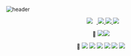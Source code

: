 ![header](https://capsule-render.vercel.app/api?type=waving&color=auto&height=300&section=header&text=Welcome!%20&fontSize=90&animation=fadeIn&fontAlignY=38&desc=LeeYunseol's%20GitHub%20Profile%20!&descAlignY=51&descAlign=62)

<p align='center'>
    <a href="">
        <img 
             src="https://img.shields.io/badge/CV-black?&logo=Sketch#F7B500&logoColor=white&link="
                                   style="height : auto; margin-left : 10px; margin-right : 10px;"/>
    </a>
    <a href=''>
        <img src='https://img.shields.io/badge/My Paper-yellow?&logo=Paddy-Power#004833&link='/>
    </a>
    <a href='https://blog.naver.com/hyunjea414/'>
        <img
             src='http://img.shields.io/badge/-Blog-black?&logo=Blogger#E20074&link=https://blog.naver.com/hyunjea414/'/>
    </a>
    <a href='mailto:hyunjea414@gmail.com'>
        <img src='https://img.shields.io/badge/Gmail-d14836?&logo=Gmail&logoColor=white&link=mailto:hyunjea414@gmail.com'/>
    </a>

</p>

<p align='center'>
🥇  <img src="https://img.shields.io/badge/Python-3776AB?style={style}&logo=Python&logoColor=white"/><img src="https://img.shields.io/badge/PyTorch-EE4C2C?style={style}&logo=PyTorch&logoColor=white"/></a>   
</p>
<p align='center'>
🥈  <img src="https://img.shields.io/badge/C++-00599C?style={style}&logo="C++"&logoColor=white"/>
<img src="https://img.shields.io/badge/ROS-22314E?style={style}&logo=ROS&logoColor=white"/></a>
<img src="https://img.shields.io/badge/PostgreSQL-336791?style={style}&logo=PostgreSQL&logoColor=white"/></a></a>
<img src="https://img.shields.io/badge/Qgis-589632?&logo=Qgis&logoColor=white"/></a>
<img src="https://img.shields.io/badge/Jetson Nano-76B900?&logo=NVIDIA&logoColor=white"/></a>
<img src="https://img.shields.io/badge/Jetson Xavier-76B900?&logo=NVIDIA&logoColor=white"/></a>
</p>
